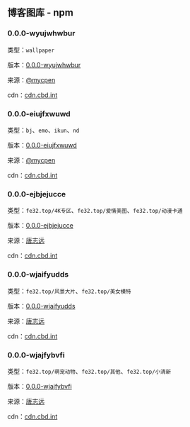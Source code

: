 ## 博客图库 - npm

### 0.0.0-wyujwhwbur

类型：`wallpaper`

版本：[0.0.0-wyujwhwbur](https://www.npmjs.com/package/mycpen-cdn/v/0.0.0-wyujwhwbur)

来源：[@mycpen](https://gitee.com/mycpen/cdn2)

cdn：[cdn.cbd.int](https://cdn.cbd.int/mycpen-cdn@0.0.0-wyujwhwbur/gallery/wallpaper/1.jpg)



### 0.0.0-eiujfxwuwd

类型：`bj`、`emo`、`ikun`、`nd`

版本：[0.0.0-eiujfxwuwd](https://www.npmjs.com/package/mycpen-cdn/v/0.0.0-eiujfxwuwd)

来源：[@mycpen](https://gitee.com/mycpen/cdn2)

cdn：[cdn.cbd.int](https://cdn.cbd.int/mycpen-cdn@0.0.0-eiujfxwuwd/gallery/bj/IMG_20210626_154440.jpg)



### 0.0.0-ejbjejucce

类型：`fe32.top/4K专区`、`fe32.top/爱情美图`、`fe32.top/动漫卡通`

版本：[0.0.0-ejbjejucce](https://www.npmjs.com/package/mycpen-cdn/v/0.0.0-ejbjejucce)

来源：[唐志远](https://old.fe32.top/wallpaper/)

cdn：[cdn.cbd.int](https://cdn.cbd.int/mycpen-cdn@0.0.0-ejbjejucce/gallery/fe32.top/4K%E4%B8%93%E5%8C%BA/t014d46a590e4d07543.jpg)



### 0.0.0-wjaifyudds

类型：`fe32.top/风景大片`、`fe32.top/美女模特`

版本：[0.0.0-wjaifyudds](https://www.npmjs.com/package/mycpen-cdn/v/0.0.0-wjaifyudds)

来源：[唐志远](https://old.fe32.top/wallpaper/)

cdn：[cdn.cbd.int](https://cdn.cbd.int/mycpen-cdn@0.0.0-wjaifyudds/gallery/fe32.top/%E7%BE%8E%E5%A5%B3%E6%A8%A1%E7%89%B9/t01a2c69f5b7eeac889.jpg)



### 0.0.0-wjajfybvfi

类型：`fe32.top/萌宠动物`、`fe32.top/其他`、`fe32.top/小清新`

版本：[0.0.0-wjajfybvfi](https://www.npmjs.com/package/mycpen-cdn/v/0.0.0-wjajfybvfi)

来源：[唐志远](https://old.fe32.top/wallpaper/)

cdn：[cdn.cbd.int](https://cdn.cbd.int/mycpen-cdn@0.0.0-wjajfybvfi/gallery/fe32.top/%E8%90%8C%E5%AE%A0%E5%8A%A8%E7%89%A9/t01b5af40fb5221f6ed.jpg)

